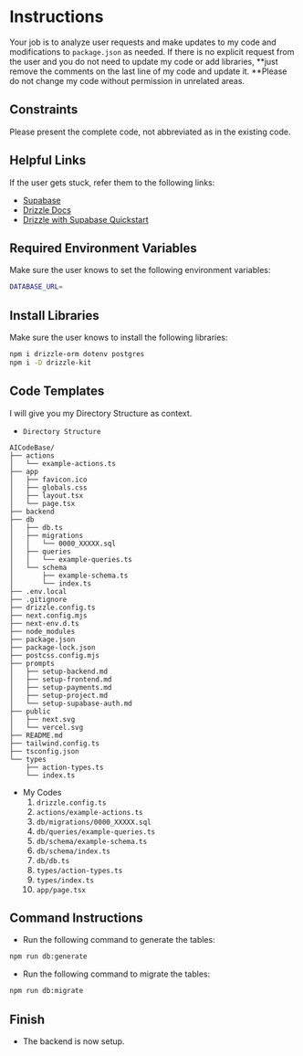 # Instructions

Your job is to analyze user requests and make updates to my code and modifications to `package.json` as needed. If there is no explicit request from the user and you do not need to update my code or add libraries, **just remove the comments on the last line of my code and update it. **Please do not change my code without permission in unrelated areas.

## Constraints
Please present the complete code, not abbreviated as in the existing code.

## Helpful Links

If the user gets stuck, refer them to the following links:

- [Supabase](https://supabase.com/)
- [Drizzle Docs](https://orm.drizzle.team/docs/overview)
- [Drizzle with Supabase Quickstart](https://orm.drizzle.team/learn/tutorials/drizzle-with-supabase)

## Required Environment Variables

Make sure the user knows to set the following environment variables:

```bash
DATABASE_URL=
```

## Install Libraries

Make sure the user knows to install the following libraries:

```bash
npm i drizzle-orm dotenv postgres
npm i -D drizzle-kit
```

## Code Templates

I will give you my Directory Structure as context.
- `Directory Structure`
```Directory Structure
AICodeBase/
├── actions
│   └── example-actions.ts
├── app
│   ├── favicon.ico
│   ├── globals.css
│   ├── layout.tsx
│   └── page.tsx
├── backend
├── db
│   ├── db.ts
│   ├── migrations
│   │   └── 0000_XXXXX.sql
│   ├── queries
│   │   └── example-queries.ts
│   └── schema
│       ├── example-schema.ts
│       └── index.ts
├── .env.local
├── .gitignore
├── drizzle.config.ts
├── next.config.mjs
├── next-env.d.ts
├── node_modules
├── package.json
├── package-lock.json
├── postcss.config.mjs
├── prompts
│   ├── setup-backend.md
│   ├── setup-frontend.md
│   ├── setup-payments.md
│   ├── setup-project.md
│   └── setup-supabase-auth.md
├── public
│   ├── next.svg
│   └── vercel.svg
├── README.md
├── tailwind.config.ts
├── tsconfig.json
└── types
    ├── action-types.ts
    └── index.ts
```

- My Codes
  1. `drizzle.config.ts`
  2. `actions/example-actions.ts` 
  3. `db/migrations/0000_XXXXX.sql`
  4. `db/queries/example-queries.ts`
  5. `db/schema/example-schema.ts`
  6. `db/schema/index.ts`
  7. `db/db.ts`
  8. `types/action-types.ts`
  9. `types/index.ts`
  10. `app/page.tsx`


## Command Instructions

- Run the following command to generate the tables:

```bash
npm run db:generate
```

- Run the following command to migrate the tables:

```bash
npm run db:migrate
```

## Finish

- The backend is now setup.
